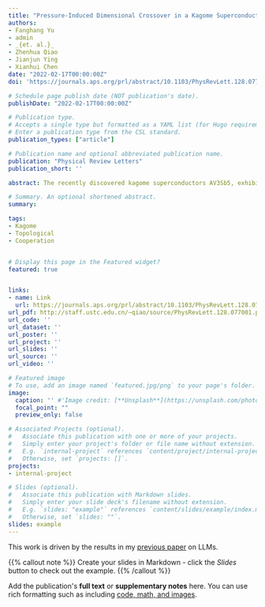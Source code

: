 ```yaml
---
title: "Pressure-Induced Dimensional Crossover in a Kagome Superconductor"
authors:
- Fanghang Yu
- admin
- _{et. al.}_
- Zhenhua Qiao
- Jianjun Ying
- Xianhui Chen
date: "2022-02-17T00:00:00Z"
doi: 'https://journals.aps.org/prl/abstract/10.1103/PhysRevLett.128.077001'

# Schedule page publish date (NOT publication's date).
publishDate: "2022-02-17T00:00:00Z"

# Publication type.
# Accepts a single type but formatted as a YAML list (for Hugo requirements).
# Enter a publication type from the CSL standard.
publication_types: ["article"]

# Publication name and optional abbreviated publication name.
publication: "Physical Review Letters"
publication_short: ''

abstract: The recently discovered kagome superconductors AV3Sb5, exhibit tantalizing high-pressure phase diagrams, in which a new domelike superconducting phase emeraes under moderate pressure. However. its origin is as vet unknown. Here, we carried out the hiah-pressure electrical measurements up to 150 GPa, together with the hiah-pressure x-ray diffraction measurements and first-principles calculations on CsV3Sb5. We find the new superconducting phase to be rather robust and inherently linked to the interlaver Sb2-Sb2 interactions. The formation of Sb2-Sb2 bonds at high pressure tunes the system from two-dimensional to three-dimensional and pushes the pz orbital of Sb2 upward across the Fermi level, resulting in enhanced density of states and increase of Tc. Our work demonstrates that the dimensional crossover at high pressure can induce a topological phase transition and is related to the abnormal high-pressure Tc evolution. Our findings should apply for other layered materials.

# Summary. An optional shortened abstract.
summary: 

tags:
- Kagome
- Topological
- Cooperation


# Display this page in the Featured widget?
featured: true


links:
- name: Link
  url: https://journals.aps.org/prl/abstract/10.1103/PhysRevLett.128.077001
url_pdf: http://staff.ustc.edu.cn/~qiao/source/PhysRevLett.128.077001.pdf
url_code: ''
url_dataset: ''
url_poster: ''
url_project: ''
url_slides: ''
url_source: ''
url_video: ''

# Featured image
# To use, add an image named `featured.jpg/png` to your page's folder. 
image:
  caption: '' #'Image credit: [**Unsplash**](https://unsplash.com/photos/s9CC2SKySJM)'
  focal_point: ""
  preview_only: false

# Associated Projects (optional).
#   Associate this publication with one or more of your projects.
#   Simply enter your project's folder or file name without extension.
#   E.g. `internal-project` references `content/project/internal-project/index.md`.
#   Otherwise, set `projects: []`.
projects:
- internal-project

# Slides (optional).
#   Associate this publication with Markdown slides.
#   Simply enter your slide deck's filename without extension.
#   E.g. `slides: "example"` references `content/slides/example/index.md`.
#   Otherwise, set `slides: ""`.
slides: example
---
```


This work is driven by the results in my [previous paper](/publication/conference-paper/) on LLMs.

{{% callout note %}}
Create your slides in Markdown - click the *Slides* button to check out the example.
{{% /callout %}}

Add the publication's **full text** or **supplementary notes** here. You can use rich formatting such as including [code, math, and images](https://docs.hugoblox.com/content/writing-markdown-latex/).
